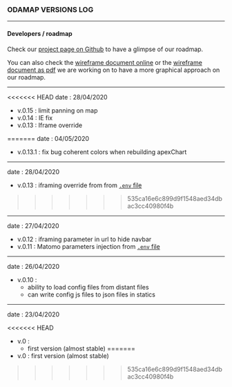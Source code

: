 ### ODAMAP VERSIONS LOG


-----------------

#### Developers / roadmap

Check our [project page on Github][kanban] to have a glimpse of our roadmap. 

You can also check the [wireframe document online][wireframe_slides] or the [wireframe document as pdf][wireframe_pdf] we are working on to have a more graphical approach on our roadmap. 

[kanban]: https://github.com/etalab/dashboard-aides-entreprises/projects/1 
[wireframe_slides]: https://docs.google.com/presentation/d/1j_0xaJzPIjmuDSQG-nNYzADad4pFaf8E3VBkggFu1FY/edit?usp=sharing
[wireframe_pdf]: ../screenshots/DASHBOARD_WIREFRAME_v.1.0-2.0.pdf


-----------------
<<<<<<< HEAD
date : 28/04/2020

- v.0.15 : limit panning on map
- v.0.14 : IE fix
- v.0.13 : Iframe override

=======
date : 04/05/2020

- v.0.13.1 : fix bug coherent colors when rebuilding apexChart

-----------------
date : 28/04/2020

- v.0.13 : iframing override from from [`.env` file](.envExample)


>>>>>>> 535ca16e6c899d9f1548aed34dbac3cc40980f4b
-----------------
date : 27/04/2020

- v.0.12 : iframing parameter in url to hide navbar
- v.0.11 : Matomo parameters injection from [`.env` file](.envExample)

-----------------
date : 26/04/2020

- v.0.10 : 
  - ability to load config files from distant files
  - can write config js files to json files in statics

-----------------
date : 23/04/2020

<<<<<<< HEAD
- v.0 :
  - first version (almost stable)
=======
- v.0 : first version (almost stable)
>>>>>>> 535ca16e6c899d9f1548aed34dbac3cc40980f4b
